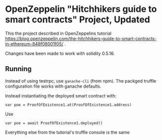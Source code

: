 # OpenZeppelin "Hitchhikers guide to smart contracts" Project, Updated

This the project described in OpenZeppelins tutorial https://blog.openzeppelin.com/the-hitchhikers-guide-to-smart-contracts-in-ethereum-848f08001f05/ .

Changes have been made to work with solidity 0.5.16.

## Running

Instead of using testrpc, use `ganache-cli` (from npm). The packged truffle configuration file works with ganache defaults.

Instead instantiating the deployed smart contract with:

`var poe = ProofOfExistence1.at(ProofOfExistence1.address)`

Use 

`var poe = await ProofOfExistence1.deployed()`

Everything else from the tutorial's truffle console is the same
